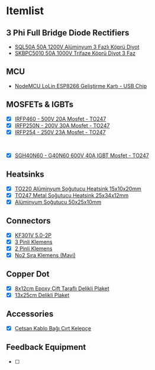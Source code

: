 # Itemlist

## 3 Phi Full Bridge Diode Rectifiers
- [SQL50A 50A 1200V Alüminyum 3 Fazlı Köprü Diyot](https://www.motorobit.com/urun/sql50a-50a-1200v-aluminyum-3-fazli-kopru-diyot)
- [SKBPC5010 50A 1000V Trifaze Köprü Diyot 3 Faz](https://www.motorobit.com/urun/skbpc5010-50a-1000v-trifaze-kopru-diyot-3-faz)

## MCU
- [NodeMCU LoLin ESP8266 Geliştirme Kartı - USB Chip](https://www.motorobit.com/urun/nodemcu-lolin-esp8266-gelistirme-karti-usb-chip)

## MOSFETs & IGBTs
- [x] [IRFP460 - 500V 20A Mosfet - TO247](https://www.motorobit.com/urun/irfp460-500v-20a-mosfet-to247)
- [x] [IRFP250N - 200V 30A Mosfet - TO247](https://www.motorobit.com/urun/irfp250n-200v-30a-mosfet-to247)
- [x] [IRFP254 - 250V 23A Mosfet - TO247](https://www.motorobit.com/urun/irfp254-250v-23a-mosfet-to247)

<br>

- [x] [SGH40N60 - G40N60 600V 40A IGBT Mosfet - TO247](https://www.motorobit.com/urun/sgh40n60-600v-40a-igbt-mosfet-to247)

## Heatsinks
- [x] [TO220 Alüminyum Soğutucu Heatsink 15x10x20mm](https://www.motorobit.com/urun/to220-aluminyum-sogutucu-heatsink-15x10x20mm)
- [x] [TO247 Metal Soğutucu Heatsink 25x34x12mm](https://www.motorobit.com/urun/to247-metal-sogutucu-heatsink-25x34x12mm)
- [x] [Alüminyum Soğutucu 50x25x10mm](https://www.motorobit.com/urun/aluminyum-sogutucu-50x25x10mm)

## Connectors

- [x] [KF301V 5.0-2P](https://www.robotistan.com/kf301v-5)
- [x] [3 Pinli Klemens](https://www.motorobit.com/urun/3-pinli-klemens)
- [x] [2 Pinli Klemens](https://www.motorobit.com/urun/2-pinli-klemens)
- [x] [No2 Sıra Klemens (Mavi)](https://www.hepsiburada.com/mutlusan-no2-sira-klemens-mavi-p-HBV0000060C0M?magaza=ÖZ%20EMEK%20ELEKTRİK)

## Copper Dot
- [x] [8x12cm Epoxy Çift Taraflı Delikli Plaket](https://www.motorobit.com/urun/8x12cm-epoxy-cift-tarafli-delikli-plaket)
- [x] [13x25cm Delikli Plaket](https://www.motorobit.com/urun/13x25cm-delikli-plaket)

## Accessories
- [x] [Çetsan Kablo Bağı Cırt Kelepçe](https://www.hepsiburada.com/cetsan-kablo-bagi-cirt-kelepce-siyah-2-5-x-200-mm-100-lu-p-HBV00000VG20V?magaza=ÖZ%20EMEK%20ELEKTRİK)


## Feedback Equipment
- [ ]
